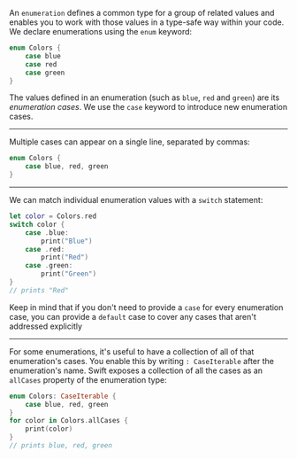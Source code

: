 An `enumeration` defines a common type for a group of related values and enables you to work with those values in a type-safe way within your code.
We declare enumerations using the `enum` keyword:
```swift
enum Colors {
    case blue
    case red
    case green
}
```
The values defined in an enumeration (such as `blue`, `red` and `green`) are its _enumeration cases_.
We use the `case` keyword to introduce new enumeration cases.

---

Multiple cases can appear on a single line, separated by commas:
```swift
enum Colors {
    case blue, red, green
}
```

---

We can match individual enumeration values with a `switch` statement:
```swift
let color = Colors.red
switch color {
    case .blue:
        print("Blue")
    case .red:
        print("Red")
    case .green:
        print("Green")
}
// prints "Red"
```
Keep in mind that if you don't need to provide a `case` for every enumeration case, you can provide a `default` case to cover any cases that aren't addressed explicitly

---

For some enumerations, it's useful to have a collection of all of that enumeration's cases.
You enable this by writing `: CaseIterable` after the enumeration's name.
Swift exposes a collection of all the cases as an `allCases` property of the enumeration type:
```swift
enum Colors: CaseIterable {
    case blue, red, green
}
for color in Colors.allCases {
    print(color)
}
// prints blue, red, green
```
